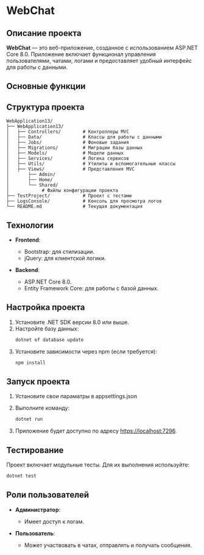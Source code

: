 
# WebChat

## Описание проекта

**WebChat** — это веб-приложение, созданное с использованием ASP.NET Core 8.0. Приложение включает функционал управления пользователями, чатами, логами и предоставляет удобный интерфейс для работы с данными.

## Основные функции


## Структура проекта

```
WebApplication13/
├── WebApplication13/
│   ├── Controllers/        # Контроллеры MVC
│   ├── Data/               # Классы для работы с данными
│   ├── Jobs/               # Фоновые задания
│   ├── Migrations/         # Миграции базы данных
│   ├── Models/             # Модели данных
│   ├── Services/           # Логика сервисов
│   ├── Utils/              # Утилиты и вспомогательные классы
│   ├── Views/              # Представления MVC
│       ├── Admin/
│       ├── Home/
│       └── Shared/
│            # Файлы конфигурации проекта
├── TestProject/            # Проект с тестами
├── LogsConsole/            # Консоль для просмотра логов
└── README.md               # Текущая документация
```

## Технологии

- **Frontend**:
    - Bootstrap: для стилизации.
    - jQuery: для клиентской логики.

- **Backend**:
    - ASP.NET Core 8.0.
    - Entity Framework Core: для работы с базой данных.

## Настройка проекта

1. Установите .NET SDK версии 8.0 или выше.
2. Настройте базу данных:
    ```bash
    dotnet ef database update
    ```
3. Установите зависимости через npm (если требуется):
    ```bash
    npm install
    ```

## Запуск проекта
1. Установите свои параматры в appsettings.json

2. Выполните команду:
    ```bash
    dotnet run
    ```
3. Приложение будет доступно по адресу [https://localhost:7296](https://localhost:7296).

## Тестирование

Проект включает модульные тесты. Для их выполнения используйте:
```bash
dotnet test
```

## Роли пользователей

- **Администратор**:
    - Имеет доступ к логам.

- **Пользователь**:
    - Может участвовать в чатах, отправлять и получать сообщения.
